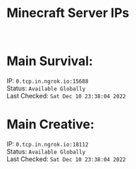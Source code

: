 
# Minecraft Server IPs

</br><h1>Main Survival:</h1>IP: `0.tcp.in.ngrok.io:15688` </br> Status: `Available Globally` </br> Last Checked: `Sat Dec 10 23:38:04 2022`
</br><h1>Main Creative:</h1>IP: `0.tcp.in.ngrok.io:18112` </br> Status: `Available Globally` </br> Last Checked: `Sat Dec 10 23:38:04 2022`
